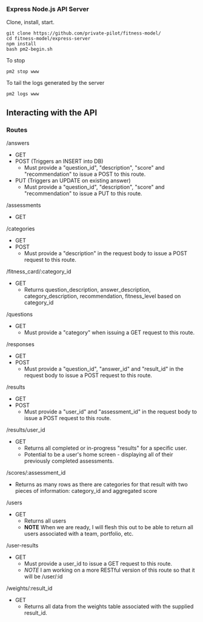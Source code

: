 ### Express Node.js API Server

Clone, install, start.
```
git clone https://github.com/private-pilot/fitness-model/
cd fitness-model/express-server
npm install
bash pm2-begin.sh
```

To stop
```
pm2 stop www
```

To tail the logs generated by the server
```
pm2 logs www
```

## Interacting with the API

### Routes

/answers
  - GET
  - POST (Triggers an INSERT into DB)
    - Must provide a "question_id", "description", "score" and "recommendation" to issue a POST to this route.
  - PUT (Triggers an UPDATE on existing answer)
    - Must provide a "question_id", "description", "score" and "recommendation" to issue a PUT to this route.

/assessments
  - GET

/categories
  - GET
  - POST
    - Must provide a "description" in the request body to issue a POST request to this route.

/fitness_card/:category_id
  - GET
    - Returns question_description, answer_description, category_description, recommendation, fitness_level based on category_id

/questions
  - GET
    - Must provide a "category" when issuing a GET request to this route.

/responses
  - GET
  - POST
    - Must provide a "question_id", "answer_id" and "result_id" in the request body to issue a POST request to this route.

/results
  - GET
  - POST
    - Must provide a "user_id" and "assessment_id" in the request body to issue a POST request to this route.

/results/user_id
  - GET
    - Returns all completed or in-progress "results" for a specific user.
    - Potential to be a user's home screen - displaying all of their previously completed assessments.

/scores/:assessment_id
  - Returns as many rows as there are categories for that result with two pieces of information: category_id and aggregated score

/users
  - GET
    - Returns all users
    - **NOTE** When we are ready, I will flesh this out to be able to return all users associated with a team, portfolio, etc.

/user-results
  - GET
    - Must provide a user_id to issue a GET request to this route.
    - *NOTE* I am working on a more RESTful version of this route so that it will be /user/:id

/weights/:result_id
  - GET
    - Returns all data from the weights table associated with the supplied result_id.
